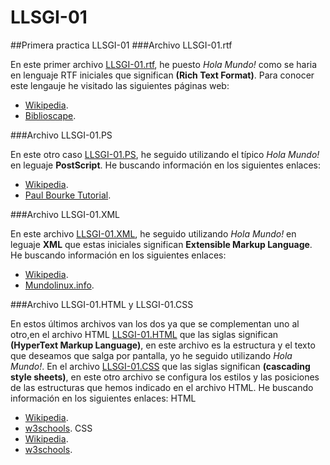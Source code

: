 # LLSGI-01
##Primera practica LLSGI-01
###Archivo LLSGI-01.rtf

En este primer archivo [LLSGI-01.rtf](https://github.com/AntonioChecaS/LLSGI-01/blob/master/LLSGI-01.rtf), he puesto *Hola Mundo!* como se haria en lenguaje RTF iniciales que significan **(Rich Text Format)**.
Para conocer este lengauje he visitado las siguientes páginas web:
+ [Wikipedia](https://es.wikipedia.org/wiki/Rich_Text_Format).
+ [Biblioscape](http://www.biblioscape.com/rtf15_spec.htm).

###Archivo LLSGI-01.PS

En este otro caso [LLSGI-01.PS](https://github.com/AntonioChecaS/LLSGI-01/blob/master/LLSGI-01.ps), he seguido utilizando el típico *Hola Mundo!* en leguaje **PostScript**.
He buscando información en los siguientes enlaces:
+ [Wikipedia](https://es.wikipedia.org/wiki/PostScript).
+ [Paul Bourke Tutorial](http://paulbourke.net/dataformats/postscript).

###Archivo LLSGI-01.XML

En este archivo [LLSGI-01.XML](https://github.com/AntonioChecaS/LLSGI-01/blob/master/LLSGI-01.XML), he seguido utilizando *Hola Mundo!* en leguaje **XML** que estas iniciales significan **Extensible Markup Language**.
He buscando información en los siguientes enlaces:
+ [Wikipedia](https://es.wikipedia.org/wiki/Extensible_Markup_Language).
+ [Mundolinux.info](http://www.mundolinux.info/que-es-xml.htm).

###Archivo LLSGI-01.HTML y LLSGI-01.CSS

En estos últimos archivos van los dos ya que se complementan uno al otro,en el archivo HTML [LLSGI-01.HTML](https://github.com/AntonioChecaS/LLSGI-01/blob/master/LLSGI-01.html) que las siglas significan **(HyperText Markup Language)**, en este archivo es la estructura y el texto que deseamos que salga por pantalla, yo he seguido utilizando *Hola Mundo!*.
En el archivo [LLSGI-01.CSS](https://github.com/AntonioChecaS/LLSGI-01/blob/master/LLSGI-01.css) que las siglas significan **(cascading style sheets)**, en este otro archivo se configura los estilos y las posiciones de las estructuras que hemos indicado en el archivo HTML.
He buscando información en los siguientes enlaces:
HTML
+ [Wikipedia](https://es.wikipedia.org/wiki/HTML).
+ [w3schools](http://www.w3schools.com/html).
CSS
+ [Wikipedia](https://es.wikipedia.org/wiki/Hoja_de_estilos_en_cascada).
+ [w3schools](http://www.w3schools.com/css/).
